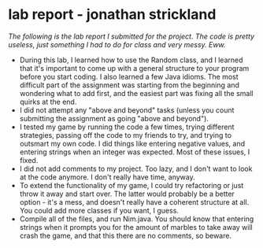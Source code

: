 lab report - jonathan strickland
================================

*The following is the lab report I submitted for the project. The code is pretty useless, just something I had to do for class and very messy. Eww.*

* During this lab, I learned how to use the Random class, and I learned that it's important to come up with a general structure to your program before you start coding. I also learned a few Java idioms. The most difficult part of the assignment was starting from the beginning and wondering what to add first, and the easiest part was fixing all the small quirks at the end.
* I did not attempt any "above and beyond" tasks (unless you count submitting the assignment as going "above and beyond").
* I tested my game by running the code a few times, trying different strategies, passing off the code to my friends to try, and trying to outsmart my own code. I did things like entering negative values, and entering strings when an integer was expected. Most of these issues, I fixed.
* I did not add comments to my project. Too lazy, and I don't want to look at the code anymore. I don't really have time, anyway.
* To extend the functionality of my game, I could try refactoring or just throw it away and start over. The latter would probably be a better option - it's a mess, and doesn't really have a coherent structure at all. You could add more classes if you want, I guess.
* Compile all of the files, and run Nim.java. You should know that entering strings when it prompts you for the amount of marbles to take away will crash the game, and that this there are no comments, so beware.
